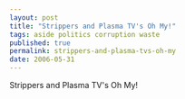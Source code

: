 ```yaml
---
layout: post
title: "Strippers and Plasma TV's Oh My!"
tags: aside politics corruption waste
published: true
permalink: strippers-and-plasma-tvs-oh-my
date: 2006-05-31
---
```


Strippers and Plasma TV's Oh My!<a href="http://www.corruptionchronicles.com/2006/05/big_spenders_in_small_city.html"></a>
